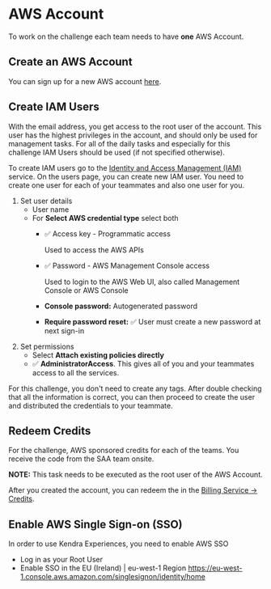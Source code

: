 # AWS Account
To work on the challenge each team needs to have **one** AWS Account.

## Create an AWS Account
You can sign up for a new AWS account
[here](https://portal.aws.amazon.com/billing/signup).

## Create IAM Users
With the email address, you get access to the root user of the account. This
user has the highest privileges in the account, and should only be used for
management tasks. For all of the daily tasks and especially for this challenge
IAM Users should be used (if not specified otherwise).

To create IAM users go to the [Identity and Access Management
(IAM)](https://us-east-1.console.aws.amazon.com/iamv2) service. On the users
page, you can create new IAM user. You need to create one user for each of your
teammates and also one user for you.

1. Set user details
   * User name
   * For **Select AWS credential type** select both
     * ✅ Access key - Programmatic access

       Used to access the AWS APIs
     * ✅ Password - AWS Management Console access

       Used to login to the AWS Web UI, also called Management Console or AWS Console
     * **Console password:** Autogenerated password
     * **Require password reset:** ✅ User must create a new password at next
       sign-in
1. Set permissions
   * Select **Attach existing policies directly**
   * ✅ **AdministratorAccess**. This gives all of you and your teammates access
     to all the services.

For this challenge, you don't need to create any tags. After double checking
that all the information is correct, you can then proceed to create the user and
distributed the credentials to your teammate.

## Redeem Credits
For the challenge, AWS sponsored credits for each of the teams. You receive the code from the SAA team onsite.

**NOTE:** This task needs to be executed as the root user of the AWS Account.

After you created the account, you can redeem the in the [Billing Service ->
Credits](https://us-east-1.console.aws.amazon.com/billing/home?region=eu-west-1#/credits).

## Enable AWS Single Sign-on (SSO)
In order to use Kendra Experiences, you need to enable AWS SSO
* Log in as your Root User
* Enable SSO in the EU (Ireland) | eu-west-1 Region
  https://eu-west-1.console.aws.amazon.com/singlesignon/identity/home
